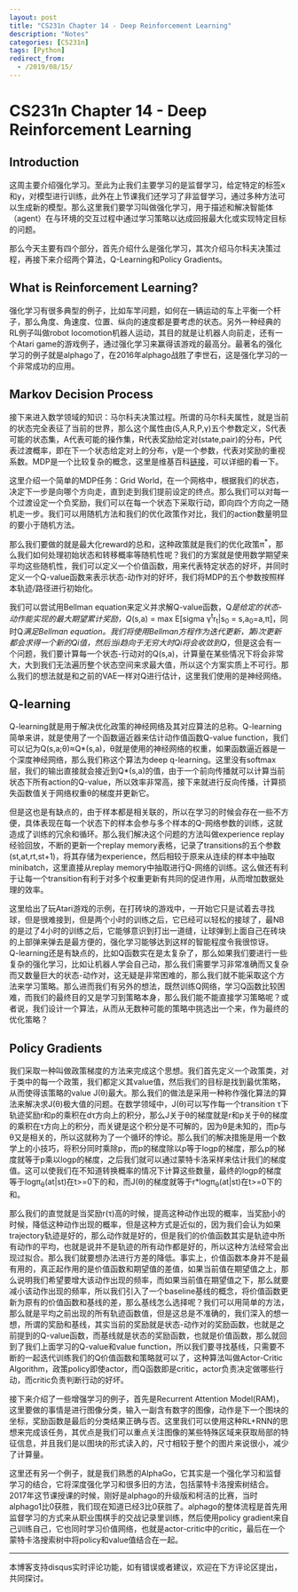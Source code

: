 ```yaml
---
layout: post
title: "CS231n Chapter 14 - Deep Reinforcement Learning"
description: "Notes"
categories: [CS231n]
tags: [Python]
redirect_from:
  - /2019/08/15/
---
```


# CS231n Chapter 14 - Deep Reinforcement Learning    

## Introduction  

这周主要介绍强化学习。至此为止我们主要学习的是监督学习，给定特定的标签x和y，对模型进行训练，此外在上节课我们还学习了非监督学习，通过多种方法可以生成新的模型。那么这里我们要学习叫做强化学习，用于描述和解决智能体（agent）在与环境的交互过程中通过学习策略以达成回报最大化或实现特定目标的问题。  

那么今天主要有四个部分，首先介绍什么是强化学习，其次介绍马尔科夫决策过程，再接下来介绍两个算法，Q-Learning和Policy Gradients。  

## What is Reinforcement Learning?  

强化学习有很多典型的例子，比如车竿问题，如何在一辆运动的车上平衡一个杆子，那么角度、角速度、位置、纵向的速度都是要考虑的状态。另外一种经典的RL例子叫做robot locomotion机器人运动，其目的就是让机器人向前走，还有一个Atari game的游戏例子，通过强化学习来赢得该游戏的最高分。最著名的强化学习的例子就是alphago了，在2016年alphago战胜了李世石，这是强化学习的一个非常成功的应用。  

## Markov Decision Process  

接下来进入数学领域的知识：马尔科夫决策过程。所谓的马尔科夫属性，就是当前的状态完全表征了当前的世界，那么这个属性由(S,A,R,P,γ)五个参数定义，S代表可能的状态集，A代表可能的操作集，R代表奖励给定对(state,pair)的分布，P代表过渡概率，即在下一个状态给定对上的分布，γ是一个参数，代表对奖励的重视系数。MDP是一个比较复杂的概念，这里是维基百科[链接](https://en.wikipedia.org/wiki/Markov_decision_process)，可以详细的看一下。  

这里介绍一个简单的MDP任务：Grid World，在一个网格中，根据我们的状态，决定下一步是向哪个方向走，直到走到我们提前设定的终点。那么我们可以对每一个过渡设定一个负奖励，我们可以在每一个状态下采取行动，即向四个方向之一随机走一步。我们可以用随机方法和我们的优化政策作对比，我们的action数量明显的要小于随机方法。  

那么我们要做的就是最大化reward的总和，这种政策就是我们的优化政策π<sup>*</sup>，那么我们如何处理初始状态和转移概率等随机性呢？我们的方案就是使用数学期望来平均这些随机性，我们可以定义一个价值函数，用来代表特定状态的好坏，并同时定义一个Q-value函数来表示状态-动作对的好坏，我们将MDP的五个参数按照样本轨迹/路径进行初始化。  

我们可以尝试用Bellman equation来定义并求解Q-value函数，Q<sup>*</sup>是给定的状态-动作能实现的最大期望累计奖励，Q<sup>*</sup>(s,a) = max E\[sigma γ<sup>t</sup>r<sub>t</sub>\|s<sub>0</sub> = s,a<sub>0</sub>=a,π]，同时Q<sup>*</sup>满足Bellman equation。我们将使用Bellman方程作为迭代更新，第i次更新都会求得一个新的Qi值，然后当i趋向于无穷大时Qi将会收敛到Q<sup>*</sup>，但是这会有一个问题，我们要计算每一个状态-行动对的Q(s,a)，计算量在某些情况下将会非常大，大到我们无法遍历整个状态空间来求最大值，所以这个方案实质上不可行。那么我们的想法就是和之前的VAE一样对Q进行估计，这里我们使用的是神经网络。  

## Q-learning  

Q-learning就是用于解决优化政策的神经网络及其对应算法的总称。Q-learning简单来讲，就是使用了一个函数逼近器来估计动作值函数Q-value function，我们可以记为Q(s,a;θ)≈Q*(s,a)，θ就是使用的神经网络的权重，如果函数逼近器是一个深度神经网络，那么我们称这个算法为deep q-learning。这里没有softmax层，我们的输出直接就会接近到Q*(s,a)的值，由于一个前向传播就可以计算当前状态下所有action的Q-value，所以效率非常高，接下来就进行反向传播，计算损失函数值关于网络权重θ的梯度并更新它。  

但是这也是有缺点的，由于样本都是相关联的，所以在学习的时候会存在一些不方便，具体表现在每一个状态下的样本会参与多个样本的Q-网络参数的训练，这就造成了训练的冗余和循环。那么我们解决这个问题的方法叫做experience replay经验回放，不断的更新一个replay memory表格，记录了transitions的五个参数(st,at,rt,st+1)，将其存储为experience，然后相较于原来从连续的样本中抽取minibatch，这里直接从replay memory中抽取进行Q-网络的训练。这么做还有利于让每一个transition有利于对多个权重更新有共同的促进作用，从而增加数据处理的效率。  

这里给出了玩Atari游戏的示例，在打砖块的游戏中，一开始它只是试着去寻找球，但是很难接到，但是两个小时的训练之后，它已经可以轻松的接球了，最NB的是过了4小时的训练之后，它能够意识到打出一道缝，让球弹到上面自己在砖块的上部弹来弹去是最方便的，强化学习能够达到这样的智能程度令我很惊讶。  
Q-learning还是有缺点的，比如Q函数实在是太复杂了，那么如果我们要进行一些复杂的强化学习，比如让机器人学会自己动，那么我们需要学习非常准确而又复杂而又数量巨大的状态-动作对，这无疑是非常困难的，那么我们就不能采取这个方法来学习策略。那么进而我们有另外的想法，既然训练Q网络，学习Q函数比较困难，而我们的最终目的又是学习到策略本身，那么我们能不能直接学习策略呢？或者说，我们设计一个算法，从而从无数种可能的策略中挑选出一个来，作为最终的优化策略？  

## Policy Gradients  

我们采取一种叫做政策梯度的方法来完成这个思想。我们首先定义一个政策类，对于类中的每一个政策，我们都定义其value值，然后我们的目标是找到最优策略，从而使得该策略的value J(θ)最大。那么我们的做法是采用一种称作强化算法的算法来解决求J(θ)极大值的问题。在数学领域中，J(θ)可以写作每一个transition τ下轨迹奖励r和p的乘积在dτ方向上的积分，那么J关于θ的梯度就是r和p关于θ的梯度的乘积在τ方向上的积分，而关键是这个积分是不可解的，因为θ是未知的，而p与θ又是相关的，所以这就称为了一个循环的悖论。那么我们的解决措施是用一个数学上的小技巧，将积分同时乘除p，而p的梯度除以p等于logp的梯度，那么p的梯度就等于p乘以logp的梯度，之后我们就可以通过蒙特卡洛采样来估计我们的梯度值。这可以使我们在不知道转换概率的情况下计算这些数量，最终的logp的梯度等于logπ<sub>θ</sub>(at\|st)在t>=0下的和，而J(θ)的梯度就等于r\*logπ<sub>θ</sub>(at\|st)在t>=0下的和。  

那么我们的直觉就是当奖励r(τ)高的时候，提高这种动作出现的概率，当奖励小的时候，降低这种动作出现的概率，但是这种方式是近似的，因为我们会认为如果trajectory轨迹是好的，那么动作就是好的，但是我们的价值函数其实是轨迹中所有动作的平均，也就是说并不是轨迹的所有动作都是好的，所以这种方法经常会出现过拟合。那么我们就要想办法进行方差的降低。事实上，价值函数本身并不是最有用的，真正起作用的是价值函数和期望值的差值，如果当前值在期望值之上，那么说明我们希望要增大该动作出现的频率，而如果当前值在期望值之下，那么就要减小该动作出现的频率，所以我们引入了一个baseline基线的概念，将价值函数更新为原有的价值函数和基线的差，那么基线怎么选择呢？我们可以用简单的方法，那么就是平均之前出现的所有轨迹函数值，但是这总是不准确的，我们深入的想一想，所谓的奖励和基线，其实当前的奖励就是状态-动作对的奖励函数，也就是之前提到的Q-value函数，而基线就是状态的奖励函数，也就是价值函数，那么就回到了我们上面学习的Q-value和value function，所以我们要寻找基线，只需要不断的一起迭代训练我们的Q价值函数和策略就可以了，这种算法叫做Actor-Critic Algorithm，政策policy即使actor，而Q函数即是critic，actor负责决定做哪些行动，而critic负责判断行动的好坏。  

接下来介绍了一些增强学习的例子，首先是Recurrent Attention Model(RAM)，这里要做的事情是进行图像分类，输入一副含有数字的图像，动作是下一个图块的坐标，奖励函数是最后的分类结果正确与否。这里我们可以使用这种RL+RNN的思想来完成该任务，其优点是我们可以重点关注图像的某些特殊区域来获取局部的特征信息，并且我们是以图块的形式读入的，尺寸相较于整个的图片来说很小，减少了计算量。  

这里还有另一个例子，就是我们熟悉的AlphaGo，它其实是一个强化学习和监督学习的结合，它将深度强化学习和很多旧的方法，包括蒙特卡洛搜索树结合。2017年这节课授课的时候，刚好是alphago的升级版和柯洁的比赛，当时alphago1比0获胜，我们现在知道已经3比0获胜了。alphago的整体流程是首先用监督学习的方式来从职业围棋手的交战记录里训练，然后使用policy gradient来自己训练自己，它也同时学习价值网络，也就是actor-critic中的critic，最后在一个蒙特卡洛搜索树中将policy和value值结合在一起。  

---
本博客支持disqus实时评论功能，如有错误或者建议，欢迎在下方评论区提出，共同探讨。  
